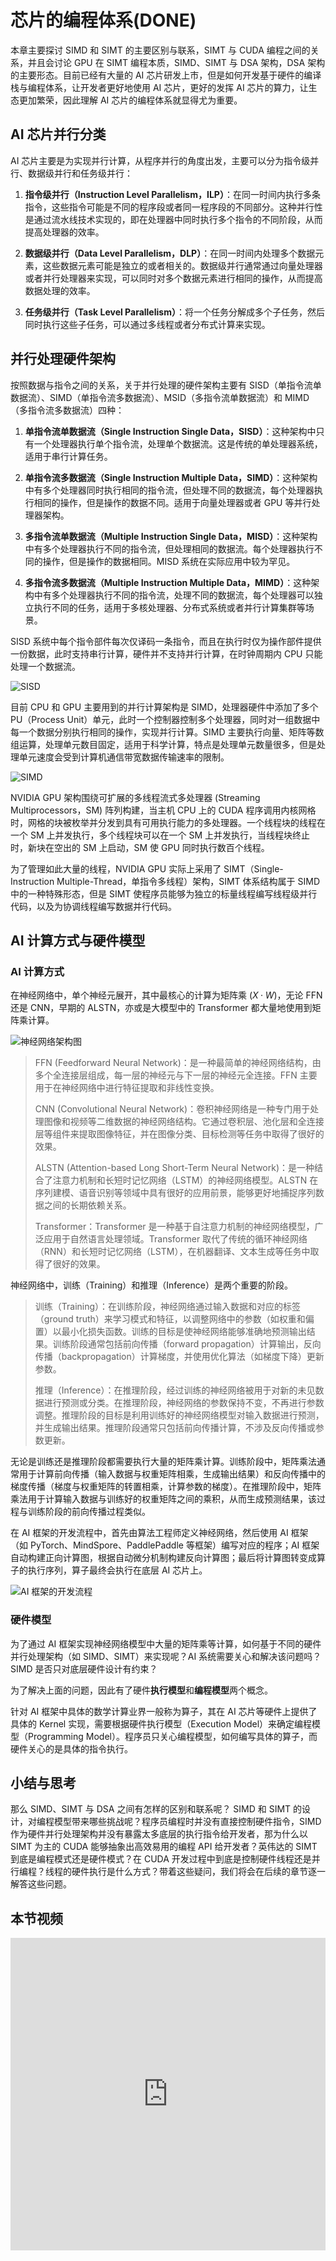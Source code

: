 # 芯片的编程体系(DONE)

本章主要探讨 SIMD 和 SIMT 的主要区别与联系，SIMT 与 CUDA 编程之间的关系，并且会讨论 GPU 在 SIMT 编程本质，SIMD、SIMT 与 DSA 架构，DSA 架构的主要形态。目前已经有大量的 AI 芯片研发上市，但是如何开发基于硬件的编译栈与编程体系，让开发者更好地使用 AI 芯片，更好的发挥 AI 芯片的算力，让生态更加繁荣，因此理解 AI 芯片的编程体系就显得尤为重要。

## AI 芯片并行分类

AI 芯片主要是为实现并行计算，从程序并行的角度出发，主要可以分为指令级并行、数据级并行和任务级并行：

1. **指令级并行（Instruction Level Parallelism，ILP）**：在同一时间内执行多条指令，这些指令可能是不同的程序段或者同一程序段的不同部分。这种并行性是通过流水线技术实现的，即在处理器中同时执行多个指令的不同阶段，从而提高处理器的效率。

2. **数据级并行（Data Level Parallelism，DLP）**：在同一时间内处理多个数据元素，这些数据元素可能是独立的或者相关的。数据级并行通常通过向量处理器或者并行处理器来实现，可以同时对多个数据元素进行相同的操作，从而提高数据处理的效率。

3. **任务级并行（Task Level Parallelism）**：将一个任务分解成多个子任务，然后同时执行这些子任务，可以通过多线程或者分布式计算来实现。

## 并行处理硬件架构

按照数据与指令之间的关系，关于并行处理的硬件架构主要有 SISD（单指令流单数据流）、SIMD（单指令流多数据流）、MSID（多指令流单数据流）和 MIMD（多指令流多数据流）四种：

1.  **单指令流单数据流（Single Instruction Single Data，SISD）**：这种架构中只有一个处理器执行单个指令流，处理单个数据流。这是传统的单处理器系统，适用于串行计算任务。

2.  **单指令流多数据流（Single Instruction Multiple Data，SIMD）**：这种架构中有多个处理器同时执行相同的指令流，但处理不同的数据流，每个处理器执行相同的操作，但是操作的数据不同。适用于向量处理器或者 GPU 等并行处理器架构。

3.  **多指令流单数据流（Multiple Instruction Single Data，MISD）**：这种架构中有多个处理器执行不同的指令流，但处理相同的数据流。每个处理器执行不同的操作，但是操作的数据相同。MISD 系统在实际应用中较为罕见。

4.  **多指令流多数据流（Multiple Instruction Multiple Data，MIMD）**：这种架构中有多个处理器执行不同的指令流，处理不同的数据流，每个处理器可以独立执行不同的任务，适用于多核处理器、分布式系统或者并行计算集群等场景。 

SISD 系统中每个指令部件每次仅译码一条指令，而且在执行时仅为操作部件提供一份数据，此时支持串行计算，硬件并不支持并行计算，在时钟周期内 CPU 只能处理一个数据流。

![SISD](images/01introduction01.png)

目前 CPU 和 GPU 主要用到的并行计算架构是 SIMD，处理器硬件中添加了多个 PU（Process Unit）单元，此时一个控制器控制多个处理器，同时对一组数据中每一个数据分别执行相同的操作，实现并行计算。SIMD 主要执行向量、矩阵等数组运算，处理单元数目固定，适用于科学计算，特点是处理单元数量很多，但是处理单元速度会受到计算机通信带宽数据传输速率的限制。

![SIMD](images/01introduction02.png)

NVIDIA GPU 架构围绕可扩展的多线程流式多处理器 (Streaming Multiprocessors，SM) 阵列构建，当主机 CPU 上的 CUDA 程序调用内核网格时，网格的块被枚举并分发到具有可用执行能力的多处理器。一个线程块的线程在一个 SM 上并发执行，多个线程块可以在一个 SM 上并发执行，当线程块终止时，新块在空出的 SM 上启动，SM 使 GPU 同时执行数百个线程。

为了管理如此大量的线程，NVIDIA GPU 实际上采用了 SIMT（Single-Instruction Multiple-Thread，单指令多线程）架构，SIMT 体系结构属于 SIMD 中的一种特殊形态，但是 SIMT 使程序员能够为独立的标量线程编写线程级并行代码，以及为协调线程编写数据并行代码。

## AI 计算方式与硬件模型

### AI 计算方式

在神经网络中，单个神经元展开，其中最核心的计算为矩阵乘 $(X·W)$，无论 FFN 还是 CNN，早期的 ALSTN，亦或是大模型中的 Transformer 都大量地使用到矩阵乘计算。

![神经网络架构图](images/01Introduction03.png)

> FFN (Feedforward Neural Network)：是一种最简单的神经网络结构，由多个全连接层组成，每一层的神经元与下一层的神经元全连接。FFN 主要用于在神经网络中进行特征提取和非线性变换。
>
> CNN (Convolutional Neural Network)：卷积神经网络是一种专门用于处理图像和视频等二维数据的神经网络结构。它通过卷积层、池化层和全连接层等组件来提取图像特征，并在图像分类、目标检测等任务中取得了很好的效果。
>
> ALSTN (Attention-based Long Short-Term Neural Network)：是一种结合了注意力机制和长短时记忆网络（LSTM）的神经网络模型。ALSTN 在序列建模、语音识别等领域中具有很好的应用前景，能够更好地捕捉序列数据之间的长期依赖关系。
>
> Transformer：Transformer 是一种基于自注意力机制的神经网络模型，广泛应用于自然语言处理领域。Transformer 取代了传统的循环神经网络（RNN）和长短时记忆网络（LSTM），在机器翻译、文本生成等任务中取得了很好的效果。

神经网络中，训练（Training）和推理（Inference）是两个重要的阶段。

> 训练（Training）：在训练阶段，神经网络通过输入数据和对应的标签（ground truth）来学习模式和特征，以调整网络中的参数（如权重和偏置）以最小化损失函数。训练的目标是使神经网络能够准确地预测输出结果。训练阶段通常包括前向传播（forward propagation）计算输出，反向传播（backpropagation）计算梯度，并使用优化算法（如梯度下降）更新参数。
>
> 推理（Inference）：在推理阶段，经过训练的神经网络被用于对新的未见数据进行预测或分类。在推理阶段，神经网络的参数保持不变，不再进行参数调整。推理阶段的目标是利用训练好的神经网络模型对输入数据进行预测，并生成输出结果。推理阶段通常只包括前向传播计算，不涉及反向传播或参数更新。 

无论是训练还是推理阶段都需要执行大量的矩阵乘计算。训练阶段中，矩阵乘法通常用于计算前向传播（输入数据与权重矩阵相乘，生成输出结果）和反向传播中的梯度传播（梯度与权重矩阵的转置相乘，计算参数的梯度）。在推理阶段中，矩阵乘法用于计算输入数据与训练好的权重矩阵之间的乘积，从而生成预测结果，该过程与训练阶段的前向传播过程类似。

在 AI 框架的开发流程中，首先由算法工程师定义神经网络，然后使用 AI 框架（如 PyTorch、MindSpore、PaddlePaddle 等框架）编写对应的程序；AI 框架自动构建正向计算图，根据自动微分机制构建反向计算图；最后将计算图转变成算子的执行序列，算子最终会执行在底层 AI 芯片上。

![AI 框架的开发流程](images/01introduction04.png)

### 硬件模型

为了通过 AI 框架实现神经网络模型中大量的矩阵乘等计算，如何基于不同的硬件并行处理架构（如 SIMD、SIMT）来实现呢？AI 系统需要关心和解决该问题吗？SIMD 是否只对底层硬件设计有约束？

为了解决上面的问题，因此有了硬件**执行模型**和**编程模型**两个概念。

针对 AI 框架中具体的数学计算业界一般称为算子，其在 AI 芯片等硬件上提供了具体的 Kernel 实现，需要根据硬件执行模型（Execution Model）来确定编程模型（Programming Model）。程序员只关心编程模型，如何编写具体的算子，而硬件关心的是具体的指令执行。

## 小结与思考

那么 SIMD、SIMT 与 DSA 之间有怎样的区别和联系呢？ SIMD 和 SIMT 的设计，对编程模型带来哪些挑战呢？程序员编程时并没有直接控制硬件指令，SIMD 作为硬件并行处理架构并没有暴露太多底层的执行指令给开发者，那为什么以 SIMT 为主的 CUDA 能够抽象出高效易用的编程 API 给开发者？英伟达的 SIMT 到底是编程模式还是硬件模式？在 CUDA 开发过程中到底是控制硬件线程还是并行编程？线程的硬件执行是什么方式？带着这些疑问，我们将会在后续的章节逐一解答这些问题。

## 本节视频

<html>
<iframe src="https://player.bilibili.com/player.html?aid=829755871&bvid=BV13u4y197Lw&cid=1234342087&p=1&as_wide=1&high_quality=1&danmaku=0&t=30&autoplay=0" width="100%" height="500" scrolling="no" border="0" frameborder="no" framespacing="0" allowfullscreen="true"> </iframe>
</html>
